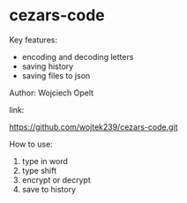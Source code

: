 # cezars-code
Key features:
- encoding and decoding letters
- saving history
- saving files to json

Author:
Wojciech Opelt

link:

https://github.com/wojtek239/cezars-code.git

How to use:
1) type in word
2) type shift
3) encrypt or decrypt
4) save to history